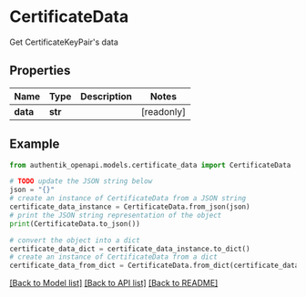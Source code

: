 # CertificateData

Get CertificateKeyPair's data

## Properties

Name | Type | Description | Notes
------------ | ------------- | ------------- | -------------
**data** | **str** |  | [readonly] 

## Example

```python
from authentik_openapi.models.certificate_data import CertificateData

# TODO update the JSON string below
json = "{}"
# create an instance of CertificateData from a JSON string
certificate_data_instance = CertificateData.from_json(json)
# print the JSON string representation of the object
print(CertificateData.to_json())

# convert the object into a dict
certificate_data_dict = certificate_data_instance.to_dict()
# create an instance of CertificateData from a dict
certificate_data_from_dict = CertificateData.from_dict(certificate_data_dict)
```
[[Back to Model list]](../README.md#documentation-for-models) [[Back to API list]](../README.md#documentation-for-api-endpoints) [[Back to README]](../README.md)


